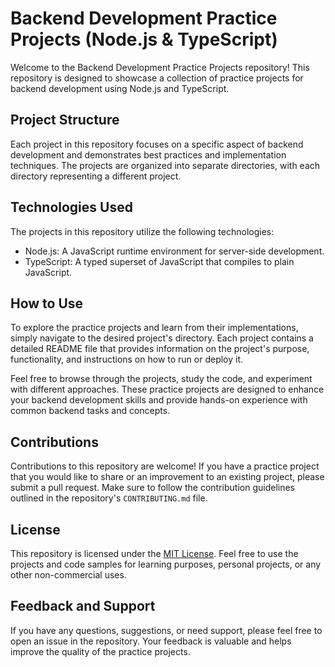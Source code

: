 # Backend Development Practice Projects (Node.js & TypeScript)

Welcome to the Backend Development Practice Projects repository! This repository is designed to showcase a collection of practice projects for backend development using Node.js and TypeScript.

## Project Structure

Each project in this repository focuses on a specific aspect of backend development and demonstrates best practices and implementation techniques. The projects are organized into separate directories, with each directory representing a different project.

## Technologies Used

The projects in this repository utilize the following technologies:

- Node.js: A JavaScript runtime environment for server-side development.
- TypeScript: A typed superset of JavaScript that compiles to plain JavaScript.

## How to Use

To explore the practice projects and learn from their implementations, simply navigate to the desired project's directory. Each project contains a detailed README file that provides information on the project's purpose, functionality, and instructions on how to run or deploy it.

Feel free to browse through the projects, study the code, and experiment with different approaches. These practice projects are designed to enhance your backend development skills and provide hands-on experience with common backend tasks and concepts.

## Contributions

Contributions to this repository are welcome! If you have a practice project that you would like to share or an improvement to an existing project, please submit a pull request. Make sure to follow the contribution guidelines outlined in the repository's `CONTRIBUTING.md` file.

## License

This repository is licensed under the [MIT License](LICENSE). Feel free to use the projects and code samples for learning purposes, personal projects, or any other non-commercial uses.

## Feedback and Support

If you have any questions, suggestions, or need support, please feel free to open an issue in the repository. Your feedback is valuable and helps improve the quality of the practice projects.